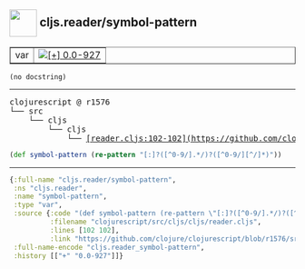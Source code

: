 ## <img width="48px" valign="middle" src="http://i.imgur.com/Hi20huC.png"> cljs.reader/symbol-pattern

 <table border="1">
<tr>
<td>var</td>
<td><a href="https://github.com/cljsinfo/api-refs/tree/0.0-927"><img valign="middle" alt="[+] 0.0-927" src="https://img.shields.io/badge/+-0.0--927-lightgrey.svg"></a> </td>
</tr>
</table>

 <samp>
</samp>

```
(no docstring)
```

---

 <pre>
clojurescript @ r1576
└── src
    └── cljs
        └── cljs
            └── <ins>[reader.cljs:102-102](https://github.com/clojure/clojurescript/blob/r1576/src/cljs/cljs/reader.cljs#L102-L102)</ins>
</pre>

```clj
(def symbol-pattern (re-pattern "[:]?([^0-9/].*/)?([^0-9/][^/]*)"))
```


---

```clj
{:full-name "cljs.reader/symbol-pattern",
 :ns "cljs.reader",
 :name "symbol-pattern",
 :type "var",
 :source {:code "(def symbol-pattern (re-pattern \"[:]?([^0-9/].*/)?([^0-9/][^/]*)\"))",
          :filename "clojurescript/src/cljs/cljs/reader.cljs",
          :lines [102 102],
          :link "https://github.com/clojure/clojurescript/blob/r1576/src/cljs/cljs/reader.cljs#L102-L102"},
 :full-name-encode "cljs.reader_symbol-pattern",
 :history [["+" "0.0-927"]]}

```
